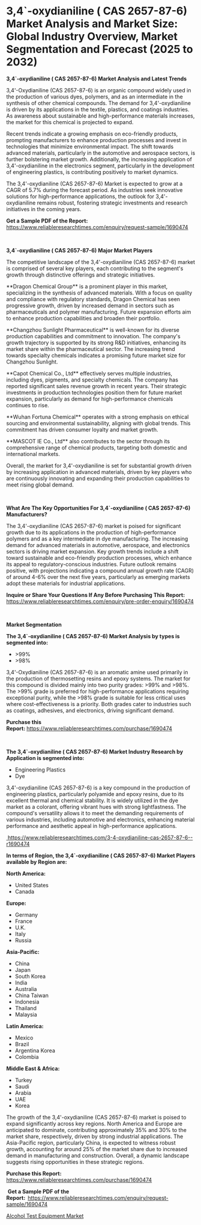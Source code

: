 <p><h1>3,4`-oxydianiline ( CAS 2657-87-6) Market Analysis and Market Size: Global Industry Overview, Market Segmentation and Forecast (2025 to 2032)</h1></p><p><strong>3,4`-oxydianiline ( CAS 2657-87-6) Market Analysis and Latest Trends</strong></p>
<p><p>3,4'-Oxydianiline (CAS 2657-87-6) is an organic compound widely used in the production of various dyes, polymers, and as an intermediate in the synthesis of other chemical compounds. The demand for 3,4'-oxydianiline is driven by its applications in the textile, plastics, and coatings industries. As awareness about sustainable and high-performance materials increases, the market for this chemical is projected to expand.</p><p>Recent trends indicate a growing emphasis on eco-friendly products, prompting manufacturers to enhance production processes and invest in technologies that minimize environmental impact. The shift towards advanced materials, particularly in the automotive and aerospace sectors, is further bolstering market growth. Additionally, the increasing application of 3,4'-oxydianiline in the electronics segment, particularly in the development of engineering plastics, is contributing positively to market dynamics.</p><p>The 3,4'-oxydianiline (CAS 2657-87-6) Market is expected to grow at a CAGR of 5.7% during the forecast period. As industries seek innovative solutions for high-performance applications, the outlook for 3,4'-oxydianiline remains robust, fostering strategic investments and research initiatives in the coming years.</p></p>
<p><strong>Get a Sample PDF of the Report:&nbsp;</strong> <a href="https://www.reliableresearchtimes.com/enquiry/request-sample/1690474?utm_campaign=1420&utm_medium=2&utm_source=Github&utm_content=ia&utm_term=26032025&utm_id=34-oxydianiline-cas-2657-87-6">https://www.reliableresearchtimes.com/enquiry/request-sample/1690474</a></p>
<p>&nbsp;</p>
<p><strong>3,4`-oxydianiline ( CAS 2657-87-6) Major Market Players</strong></p>
<p><p>The competitive landscape of the 3,4'-oxydianiline (CAS 2657-87-6) market is comprised of several key players, each contributing to the segment's growth through distinctive offerings and strategic initiatives. </p><p>**Dragon Chemical Group** is a prominent player in this market, specializing in the synthesis of advanced materials. With a focus on quality and compliance with regulatory standards, Dragon Chemical has seen progressive growth, driven by increased demand in sectors such as pharmaceuticals and polymer manufacturing. Future expansion efforts aim to enhance production capabilities and broaden their portfolio.</p><p>**Changzhou Sunlight Pharmaceutical** is well-known for its diverse production capabilities and commitment to innovation. The company's growth trajectory is supported by its strong R&D initiatives, enhancing its market share within the pharmaceutical sector. The increasing trend towards specialty chemicals indicates a promising future market size for Changzhou Sunlight.</p><p>**Capot Chemical Co., Ltd** effectively serves multiple industries, including dyes, pigments, and specialty chemicals. The company has reported significant sales revenue growth in recent years. Their strategic investments in production technologies position them for future market expansion, particularly as demand for high-performance chemicals continues to rise.</p><p>**Wuhan Fortuna Chemical** operates with a strong emphasis on ethical sourcing and environmental sustainability, aligning with global trends. This commitment has driven consumer loyalty and market growth. </p><p>**MASCOT IE Co., Ltd** also contributes to the sector through its comprehensive range of chemical products, targeting both domestic and international markets. </p><p>Overall, the market for 3,4'-oxydianiline is set for substantial growth driven by increasing application in advanced materials, driven by key players who are continuously innovating and expanding their production capabilities to meet rising global demand.</p></p>
<p>&nbsp;</p>
<p><strong>What Are The Key Opportunities For 3,4`-oxydianiline ( CAS 2657-87-6) Manufacturers?</strong></p>
<p><p>The 3,4'-oxydianiline (CAS 2657-87-6) market is poised for significant growth due to its applications in the production of high-performance polymers and as a key intermediate in dye manufacturing. The increasing demand for advanced materials in automotive, aerospace, and electronics sectors is driving market expansion. Key growth trends include a shift toward sustainable and eco-friendly production processes, which enhance its appeal to regulatory-conscious industries. Future outlook remains positive, with projections indicating a compound annual growth rate (CAGR) of around 4-6% over the next five years, particularly as emerging markets adopt these materials for industrial applications.</p></p>
<p><strong>Inquire or Share Your Questions If Any Before Purchasing This Report:</strong> <a href="https://www.reliableresearchtimes.com/enquiry/pre-order-enquiry/1690474?utm_campaign=1420&utm_medium=2&utm_source=Github&utm_content=ia&utm_term=26032025&utm_id=34-oxydianiline-cas-2657-87-6">https://www.reliableresearchtimes.com/enquiry/pre-order-enquiry/1690474</a></p>
<p>&nbsp;</p>
<p><strong>Market Segmentation</strong></p>
<p><strong>The 3,4`-oxydianiline ( CAS 2657-87-6) Market Analysis by types is segmented into:</strong></p>
<p><ul><li>>99%</li><li>>98%</li></ul></p>
<p><p>3,4'-Oxydianiline (CAS 2657-87-6) is an aromatic amine used primarily in the production of thermosetting resins and epoxy systems. The market for this compound is divided mainly into two purity grades: >99% and >98%. The >99% grade is preferred for high-performance applications requiring exceptional purity, while the >98% grade is suitable for less critical uses where cost-effectiveness is a priority. Both grades cater to industries such as coatings, adhesives, and electronics, driving significant demand.</p></p>
<p><strong>Purchase this Report:&nbsp;</strong><a href="https://www.reliableresearchtimes.com/purchase/1690474?utm_campaign=1420&utm_medium=2&utm_source=Github&utm_content=ia&utm_term=26032025&utm_id=34-oxydianiline-cas-2657-87-6">https://www.reliableresearchtimes.com/purchase/1690474</a></p>
<p>&nbsp;</p>
<p><strong>The 3,4`-oxydianiline ( CAS 2657-87-6) Market Industry Research by Application is segmented into:</strong></p>
<p><ul><li>Engineering Plastics</li><li>Dye</li></ul></p>
<p><p>3,4'-oxydianiline (CAS 2657-87-6) is a key compound in the production of engineering plastics, particularly polyamide and epoxy resins, due to its excellent thermal and chemical stability. It is widely utilized in the dye market as a colorant, offering vibrant hues with strong lightfastness. The compound's versatility allows it to meet the demanding requirements of various industries, including automotive and electronics, enhancing material performance and aesthetic appeal in high-performance applications.</p></p>
<p><a href="https://www.reliableresearchtimes.com/3-4-oxydianiline-cas-2657-87-6--r1690474?utm_campaign=1420&utm_medium=2&utm_source=Github&utm_content=ia&utm_term=26032025&utm_id=34-oxydianiline-cas-2657-87-6">&nbsp;https://www.reliableresearchtimes.com/3-4-oxydianiline-cas-2657-87-6--r1690474</a></p>
<p><strong>In terms of Region, the 3,4`-oxydianiline ( CAS 2657-87-6) Market Players available by Region are:</strong></p>
<p>
    <p> <strong> North America: </strong>
        <ul>
            <li>United States</li>
            <li>Canada</li>
        </ul>
        </p> 
    <p> <strong> Europe: </strong>
        <ul>
            <li>Germany</li>
            <li>France</li>
            <li>U.K.</li>
            <li>Italy</li>
            <li>Russia</li>
        </ul>
        </p> 
    <p> <strong> Asia-Pacific: </strong>
        <ul>
            <li>China</li>
            <li>Japan</li>
            <li>South Korea</li>
            <li>India</li>
            <li>Australia</li>
            <li>China Taiwan</li>
            <li>Indonesia</li>
            <li>Thailand</li>
            <li>Malaysia</li>
        </ul>
        </p> 
    <p> <strong> Latin America: </strong>
        <ul>
            <li>Mexico</li>
            <li>Brazil</li>
            <li>Argentina Korea</li>
            <li>Colombia</li>
        </ul>
        </p> 
    <p> <strong> Middle East & Africa: </strong>
        <ul>
            <li>Turkey</li>
            <li>Saudi</li>
            <li>Arabia</li>
            <li>UAE</li>
            <li>Korea</li>
        </ul>
    </p>
    </p>
<p><p>The growth of the 3,4'-oxydianiline (CAS 2657-87-6) market is poised to expand significantly across key regions. North America and Europe are anticipated to dominate, contributing approximately 35% and 30% to the market share, respectively, driven by strong industrial applications. The Asia-Pacific region, particularly China, is expected to witness robust growth, accounting for around 25% of the market share due to increased demand in manufacturing and construction. Overall, a dynamic landscape suggests rising opportunities in these strategic regions.</p></p>
<p><strong>Purchase this Report: </strong><a href="https://www.reliableresearchtimes.com/purchase/1690474?utm_campaign=1420&utm_medium=2&utm_source=Github&utm_content=ia&utm_term=26032025&utm_id=34-oxydianiline-cas-2657-87-6">https://www.reliableresearchtimes.com/purchase/1690474</a></p>
<p>&nbsp;<strong>Get a Sample PDF of the Report:&nbsp;&nbsp;</strong><a href="https://www.reliableresearchtimes.com/enquiry/request-sample/1690474?utm_campaign=1420&utm_medium=2&utm_source=Github&utm_content=ia&utm_term=26032025&utm_id=34-oxydianiline-cas-2657-87-6">https://www.reliableresearchtimes.com/enquiry/request-sample/1690474</a></p>
<p><strong></strong></p>
<p><p><a href="https://github.com/oliffzillamv/Market-Research-Report-List-1/blob/main/alcohol-test-equipment-market.md?utm_campaign=1420&utm_medium=2&utm_source=Github&utm_content=ia&utm_term=26032025&utm_id=34-oxydianiline-cas-2657-87-6">Alcohol Test Equipment Market</a></p></p>